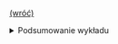 [(wróć)](../)

<details>
    <summary>Podsumowanie wykładu</summary>

1. Leksykalne wiązanie zmiennych
    * Wystąpienia wolne i związane
    * Miejsca wiązania zmiennych
    * Formy specjalne let, let*
2. Rekursja i iteracja
    * Rekurencyjna i iteracyjna implementacja silni
    * Rekursja w modelu podstawieniowym
    * Wywołania ogonowe, stos wywołań
3. Abstrakcja danych
    * Pary w Rackecie
    * Konstruktory, selektory i predykaty
    * Konwencjonalna abstrakcja danych
    * Struktury w Rackecie
4. Listy
    * Wartość null
    * Listy jako struktury rekurencyjne
    * Procedury operujące na listach: list-ref, append, reverse
    * Rekursja strukturalna
    * Sortowanie przez wstawianie

</details>
